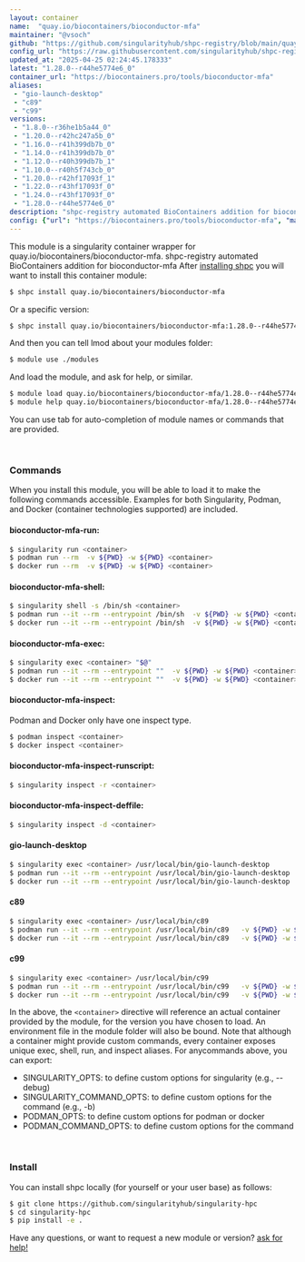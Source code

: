 ```yaml
---
layout: container
name:  "quay.io/biocontainers/bioconductor-mfa"
maintainer: "@vsoch"
github: "https://github.com/singularityhub/shpc-registry/blob/main/quay.io/biocontainers/bioconductor-mfa/container.yaml"
config_url: "https://raw.githubusercontent.com/singularityhub/shpc-registry/main/quay.io/biocontainers/bioconductor-mfa/container.yaml"
updated_at: "2025-04-25 02:24:45.178333"
latest: "1.28.0--r44he5774e6_0"
container_url: "https://biocontainers.pro/tools/bioconductor-mfa"
aliases:
 - "gio-launch-desktop"
 - "c89"
 - "c99"
versions:
 - "1.8.0--r36he1b5a44_0"
 - "1.20.0--r42hc247a5b_0"
 - "1.16.0--r41h399db7b_0"
 - "1.14.0--r41h399db7b_0"
 - "1.12.0--r40h399db7b_1"
 - "1.10.0--r40h5f743cb_0"
 - "1.20.0--r42hf17093f_1"
 - "1.22.0--r43hf17093f_0"
 - "1.24.0--r43hf17093f_0"
 - "1.28.0--r44he5774e6_0"
description: "shpc-registry automated BioContainers addition for bioconductor-mfa"
config: {"url": "https://biocontainers.pro/tools/bioconductor-mfa", "maintainer": "@vsoch", "description": "shpc-registry automated BioContainers addition for bioconductor-mfa", "latest": {"1.28.0--r44he5774e6_0": "sha256:285f1b5fb367d37156bd78bced78318a78827edca5e1684cec74f276d98f42c4"}, "tags": {"1.8.0--r36he1b5a44_0": "sha256:c677c5165731884cc4dab0efb512a7ecd0a52adb5807312bdf92c6bf7de1aba4", "1.20.0--r42hc247a5b_0": "sha256:121424609bc5721cbe05c53ac1f9aee9996010a2291ff6ca147518c9679576bc", "1.16.0--r41h399db7b_0": "sha256:acfb6384176d1272b2088871f08ffacdb24b8cf80da750f174ef05fcb9ab4059", "1.14.0--r41h399db7b_0": "sha256:5dd6a951b73e6997cbd8fd97ed2df8717a9ce132f586f224e1046ac0ba72f0c6", "1.12.0--r40h399db7b_1": "sha256:d4dc67f23fc558f0ae60c63e835dd97c3199ffb8f963c2c559288c76262a6ea4", "1.10.0--r40h5f743cb_0": "sha256:78caf21524b615113510d70162fcb60d745c5a4971e45ed468c41e0715b412d0", "1.20.0--r42hf17093f_1": "sha256:48cc8f39cefc2c50d819b16ca8f41e3cb0aea4a17f55a90a755b403e26f07c36", "1.22.0--r43hf17093f_0": "sha256:e9f05bd7f4317d3146f4028e6530253633afa23d2375a67cee6215247ff10173", "1.24.0--r43hf17093f_0": "sha256:bfb66638892412781da3123c21ec2157d75d371265712cdfa7506f921888b202", "1.28.0--r44he5774e6_0": "sha256:285f1b5fb367d37156bd78bced78318a78827edca5e1684cec74f276d98f42c4"}, "docker": "quay.io/biocontainers/bioconductor-mfa", "aliases": {"gio-launch-desktop": "/usr/local/bin/gio-launch-desktop", "c89": "/usr/local/bin/c89", "c99": "/usr/local/bin/c99"}}
---
```


This module is a singularity container wrapper for quay.io/biocontainers/bioconductor-mfa.
shpc-registry automated BioContainers addition for bioconductor-mfa
After [installing shpc](#install) you will want to install this container module:


```bash
$ shpc install quay.io/biocontainers/bioconductor-mfa
```

Or a specific version:

```bash
$ shpc install quay.io/biocontainers/bioconductor-mfa:1.28.0--r44he5774e6_0
```

And then you can tell lmod about your modules folder:

```bash
$ module use ./modules
```

And load the module, and ask for help, or similar.

```bash
$ module load quay.io/biocontainers/bioconductor-mfa/1.28.0--r44he5774e6_0
$ module help quay.io/biocontainers/bioconductor-mfa/1.28.0--r44he5774e6_0
```

You can use tab for auto-completion of module names or commands that are provided.

<br>

### Commands

When you install this module, you will be able to load it to make the following commands accessible.
Examples for both Singularity, Podman, and Docker (container technologies supported) are included.

#### bioconductor-mfa-run:

```bash
$ singularity run <container>
$ podman run --rm  -v ${PWD} -w ${PWD} <container>
$ docker run --rm  -v ${PWD} -w ${PWD} <container>
```

#### bioconductor-mfa-shell:

```bash
$ singularity shell -s /bin/sh <container>
$ podman run --it --rm --entrypoint /bin/sh  -v ${PWD} -w ${PWD} <container>
$ docker run --it --rm --entrypoint /bin/sh  -v ${PWD} -w ${PWD} <container>
```

#### bioconductor-mfa-exec:

```bash
$ singularity exec <container> "$@"
$ podman run --it --rm --entrypoint ""  -v ${PWD} -w ${PWD} <container> "$@"
$ docker run --it --rm --entrypoint ""  -v ${PWD} -w ${PWD} <container> "$@"
```

#### bioconductor-mfa-inspect:

Podman and Docker only have one inspect type.

```bash
$ podman inspect <container>
$ docker inspect <container>
```

#### bioconductor-mfa-inspect-runscript:

```bash
$ singularity inspect -r <container>
```

#### bioconductor-mfa-inspect-deffile:

```bash
$ singularity inspect -d <container>
```


#### gio-launch-desktop

```bash
$ singularity exec <container> /usr/local/bin/gio-launch-desktop
$ podman run --it --rm --entrypoint /usr/local/bin/gio-launch-desktop   -v ${PWD} -w ${PWD} <container> -c " $@"
$ docker run --it --rm --entrypoint /usr/local/bin/gio-launch-desktop   -v ${PWD} -w ${PWD} <container> -c " $@"
```


#### c89

```bash
$ singularity exec <container> /usr/local/bin/c89
$ podman run --it --rm --entrypoint /usr/local/bin/c89   -v ${PWD} -w ${PWD} <container> -c " $@"
$ docker run --it --rm --entrypoint /usr/local/bin/c89   -v ${PWD} -w ${PWD} <container> -c " $@"
```


#### c99

```bash
$ singularity exec <container> /usr/local/bin/c99
$ podman run --it --rm --entrypoint /usr/local/bin/c99   -v ${PWD} -w ${PWD} <container> -c " $@"
$ docker run --it --rm --entrypoint /usr/local/bin/c99   -v ${PWD} -w ${PWD} <container> -c " $@"
```



In the above, the `<container>` directive will reference an actual container provided
by the module, for the version you have chosen to load. An environment file in the
module folder will also be bound. Note that although a container
might provide custom commands, every container exposes unique exec, shell, run, and
inspect aliases. For anycommands above, you can export:

 - SINGULARITY_OPTS: to define custom options for singularity (e.g., --debug)
 - SINGULARITY_COMMAND_OPTS: to define custom options for the command (e.g., -b)
 - PODMAN_OPTS: to define custom options for podman or docker
 - PODMAN_COMMAND_OPTS: to define custom options for the command

<br>

### Install

You can install shpc locally (for yourself or your user base) as follows:

```bash
$ git clone https://github.com/singularityhub/singularity-hpc
$ cd singularity-hpc
$ pip install -e .
```

Have any questions, or want to request a new module or version? [ask for help!](https://github.com/singularityhub/singularity-hpc/issues)